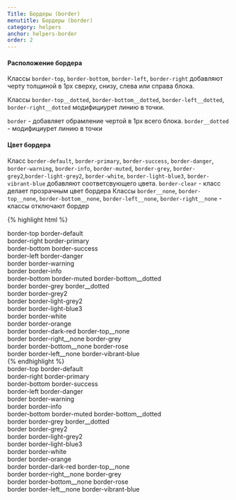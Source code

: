 ```yaml
---
Title: Бордеры (border)
menutitle: Бордеры (border)
category: helpers
anchor: helpers-border
order: 2
---
```


#### Расположение бордера
Классы `border-top`, `border-bottom`, `border-left`, `border-right` добавляют черту  толщиной в 1px сверху, снизу, слева или справа блока. 

Классы `border-top__dotted`, `border-bottom__dotted`, `border-left__dotted`, `border-right__dotted` модифициурет линию в точки. 

`border` - добавляет обрамление чертой в 1px всего блока. `border__dotted` - модифициурет линию в точки

#### Цвет бордера
Класс `border-default`, `border-primary`, `border-success`, `border-danger`, `border-warning`, `border-info`, `border-muted`, `border-grey`, `border-grey2`,`border-light-grey2`, `border-white`, `border-light-blue3`, `border-vibrant-blue` добавляют соответсвующего цвета. 
`border-clear` - класс делает прозрачным цвет бордера
Классы `border__none`, `border-top__none`, `border-bottom__none`, `border-left__none`, `border-right__none` - классы отключают бордер

{% highlight html %}
  <div class="border-top border-default">border-top border-default</div>
  <div class="border-right border-primary">border-right border-primary</div>
  <div class="border-bottom border-success">border-bottom border-success</div>
  <div class="border-left border-danger">border-left border-danger</div>
  <div class="border border-warning">border border-warning</div>
  <div class="border border-info">border border-info</div>
  <div class="border-bottom border-muted border-bottom__dotted">border-bottom border-muted border-bottom__dotted</div>
  <div class="border border-grey border__dotted">border border-grey border__dotted</div>
  <div class="border border-grey2">border border-grey2</div>
  <div class="border border-light-grey2">border border-light-grey2</div>
  <div class="border border-light-blue3">border border-light-blue3</div>
  <div class="border border-white">border border-white</div>
  <div class="border border-orange">border border-orange</div>
  <div class="border border-dark-red border-top__none">border border-dark-red border-top__none</div>
  <div class="border border-right__none border-grey">border border-right__none border-grey</div>
  <div class="border border-bottom__none border-rose">border border-bottom__none border-rose</div>
  <div class="border border-left__none border-vibrant-blue">border border-left__none border-vibrant-blue</div>
{% endhighlight %}
<div class="bs-docs-example">
  <div class="border-top border-default mb-10">border-top border-default</div>
  <div class="border-right border-primary mb-10">border-right border-primary</div>
  <div class="border-bottom border-success mb-10">border-bottom border-success</div>
  <div class="border-left border-danger mb-10">border-left border-danger</div>
  <div class="border border-warning mb-10">border border-warning</div>
  <div class="border border-info mb-10">border border-info</div>
  <div class="border-bottom border-muted border-bottom__dotted mb-10">border-bottom border-muted border-bottom__dotted</div>
  <div class="border border-grey border__dotted mb-10">border border-grey border__dotted</div>
  <div class="border border-grey2 mb-10">border border-grey2</div>
  <div class="border border-light-grey2 mb-10">border border-light-grey2</div>
  <div class="border border-light-blue3 mb-10">border border-light-blue3</div>
  <div class="border border-white mb-10">border border-white</div>
  <div class="border border-orange mb-10">border border-orange</div>
  <div class="border border-dark-red border-top__none mb-10">border border-dark-red border-top__none</div>
  <div class="border border-right__none border-grey mb-10">border border-right__none border-grey</div>
  <div class="border border-bottom__none border-rose mb-10">border border-bottom__none border-rose</div>
  <div class="border border-left__none border-vibrant-blue mb-10">border border-left__none border-vibrant-blue</div>
</div>
